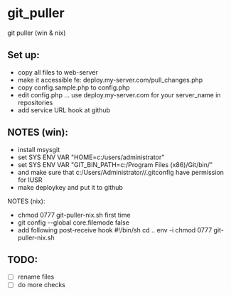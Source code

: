 git_puller
==========

git puller (win &amp; nix)

Set up:
------
* copy all files to web-server
* make it accessible fe: deploy.my-server.com/pull_changes.php
* copy config.sample.php to config.php
* edit config.php ... use deploy.my-server.com for your server_name in repositories
* add service URL hook at github

NOTES (win):
------------
* install msysgit
* set SYS ENV VAR "HOME=c:/users/administrator"
* set SYS ENV VAR "GIT_BIN_PATH=c:/Program Files (x86)/Git/bin/"
* and make sure that c:/Users/Administrator//.gitconfig have permission for IUSR
* make deploykey and put it to github

NOTES (nix):
* chmod 0777 git-puller-nix.sh first time
* git config --global core.filemode false
* add following post-receive hook
  #!/bin/sh
  cd ..
  env -i chmod 0777 git-puller-nix.sh

TODO:
-----

- [ ] rename files
- [ ] do more checks
